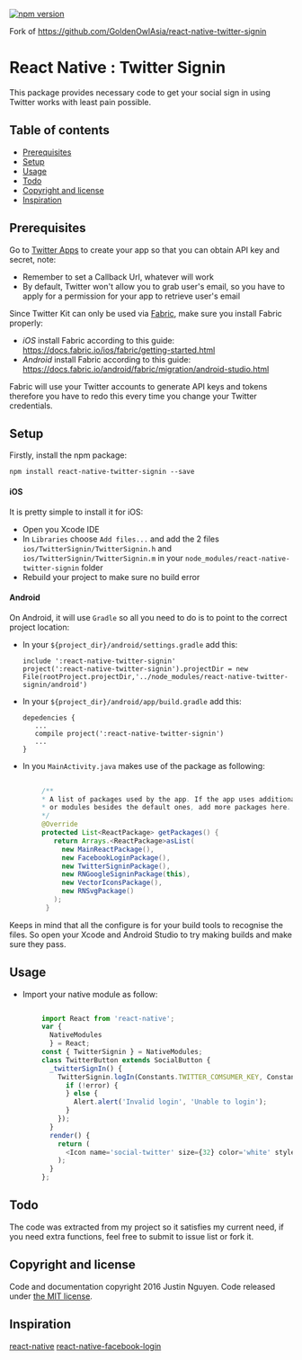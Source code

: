 [![npm version](https://badge.fury.io/js/react-native-twitter-signin.svg)](https://badge.fury.io/js/react-native-twitter-signin)

Fork of https://github.com/GoldenOwlAsia/react-native-twitter-signin

# React Native : Twitter Signin
This package provides necessary code to get your social sign in using Twitter works with least pain possible.

## Table of contents
- [Prerequisites](#prerequisites)
- [Setup](#setup)
- [Usage](#usage)
- [Todo](#todo)
- [Copyright and license](#copyright-and-license)
- [Inspiration](#inspiration)

## Prerequisites

Go to [Twitter Apps](https://apps.twitter.com/) to create your app so that you can obtain API key and secret, note:

 - Remember to set a Callback Url, whatever will work
 - By default, Twitter won't allow you to grab user's email, so you have to apply for a permission for your app to retrieve user's email

Since Twitter Kit can only be used via [Fabric](https://twitter.com/fabric), make sure you install Fabric properly:

 - *iOS* install Fabric according to this guide: https://docs.fabric.io/ios/fabric/getting-started.html
 - *Android* install Fabric according to this guide: https://docs.fabric.io/android/fabric/migration/android-studio.html

Fabric will use your Twitter accounts to generate API keys and tokens therefore you have to redo this every time you change your Twitter credentials.


## Setup

Firstly, install the npm package:

    npm install react-native-twitter-signin --save

#### iOS

It is pretty simple to install it for iOS:

  - Open you Xcode IDE
  - In `Libraries` choose `Add files...` and add the 2 files `ios/TwitterSignin/TwitterSignin.h` and `ios/TwitterSignin/TwitterSignin.m` in your `node_modules/react-native-twitter-signin` folder
  - Rebuild your project to make sure no build error

#### Android

On Android, it will use `Gradle` so all you need to do is to point to the correct project location:

  - In your `${project_dir}/android/settings.gradle` add this:

        include ':react-native-twitter-signin'
        project(':react-native-twitter-signin').projectDir = new File(rootProject.projectDir,'../node_modules/react-native-twitter-signin/android')
  - In your `${project_dir}/android/app/build.gradle` add this:

        depedencies {
           ...
           compile project(':react-native-twitter-signin')
           ...
        }
  - In you `MainActivity.java` makes use of the package as following:

```java
        
        /**
        * A list of packages used by the app. If the app uses additional views
        * or modules besides the default ones, add more packages here.
        */
        @Override
        protected List<ReactPackage> getPackages() {
           return Arrays.<ReactPackage>asList(
             new MainReactPackage(),
             new FacebookLoginPackage(),
             new TwitterSigninPackage(),
             new RNGoogleSigninPackage(this),
             new VectorIconsPackage(),
             new RNSvgPackage()
           );
         }
```

Keeps in mind that all the configure is for your build tools to recognise the files. So open your Xcode and Android Studio to try making builds and make sure they pass.

## Usage

 - Import your native module as follow:

```javascript

        import React from 'react-native';
        var {
          NativeModules
          } = React;
        const { TwitterSignin } = NativeModules;
        class TwitterButton extends SocialButton {
          _twitterSignIn() {
            TwitterSignin.logIn(Constants.TWITTER_COMSUMER_KEY, Constants.TWITTER_CONSUMER_SECRET, (error, loginData) => {
              if (!error) {
              } else {
                Alert.alert('Invalid login', 'Unable to login');
              }
            });
          }
          render() {
            return (
              <Icon name='social-twitter' size={32} color='white' style={styles.icon} onPress={this._twitterSignIn.bind(this)}/>
            );
          }
        };
```

## Todo
The code was extracted from my project so it satisfies my current need, if you need extra functions, feel free to submit to issue list or fork it.

## Copyright and license

Code and documentation copyright 2016 Justin Nguyen. Code released under [the MIT license](https://github.com/GoldenOwlAsia/react-native-twitter-signin/blob/master/LICENSE).

## Inspiration

[react-native](http://facebook.github.io/react-native/)
[react-native-facebook-login](https://github.com/magus/react-native-facebook-login)
